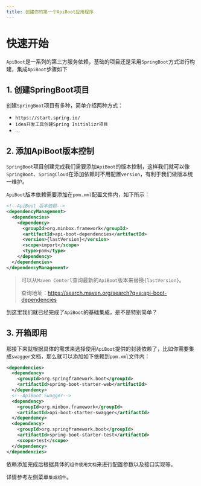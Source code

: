 ```yaml
---
title: 创建你的第一个ApiBoot应用程序
---
```


# 快速开始

`ApiBoot`是一系列的第三方服务依赖，基础的项目还是采用`SpringBoot`方式进行构建，集成`ApiBoot`步骤如下

## 1. 创建SpringBoot项目

创建`SpringBoot`项目有多种，简单介绍两种方式：

- `https://start.spring.io/`
- `idea开发工具创建Spring Initializr项目`
- ...

## 2. 添加ApiBoot版本控制

`SpringBoot`项目创建完成我们需要添加`ApiBoot`的版本控制，这样我们就可以像`SpringBoot`、`SpringCloud`在添加依赖时不用配置`version`，有利于我们做版本统一维护。

`ApiBoot`版本依赖需要添加在`pom.xml`配置文件内，如下所示：

```xml
<!--ApiBoot 版本依赖-->
<dependencyManagement>
  <dependencies>
    <dependency>
      <groupId>org.minbox.framework</groupId>
      <artifactId>api-boot-dependencies</artifactId>
      <version>{lastVersion}</version>
      <scope>import</scope>
      <type>pom</type>
    </dependency>
  </dependencies>
</dependencyManagement>
```

> 可以从`Maven Centerl`查询最新的`ApiBoot`版本来替换`{lastVersion}`。
>
> 查询地址：https://search.maven.org/search?q=a:api-boot-dependencies

到这里我们就已经完成了`ApiBoot`的基础集成，是不是特别简单？

## 3. 开箱即用

那接下来就根据具体的需求来选择使用`ApiBoot`提供的封装依赖了，比如你需要集成`swagger`文档，那么就可以添加如下依赖到`pom.xml`文件内：

```xml
<dependencies>
  <dependency>
    <groupId>org.springframework.boot</groupId>
    <artifactId>spring-boot-starter-web</artifactId>
  </dependency>
  <!--ApiBoot Swagger-->
  <dependency>
    <groupId>org.minbox.framework</groupId>
    <artifactId>api-boot-starter-swagger</artifactId>
  </dependency>
  <dependency>
    <groupId>org.springframework.boot</groupId>
    <artifactId>spring-boot-starter-test</artifactId>
    <scope>test</scope>
  </dependency>
</dependencies>
```

依赖添加完成后根据具体的`组件使用文档`来进行配置参数以及接口实现等。

详情参考左侧菜单`集成组件`。
